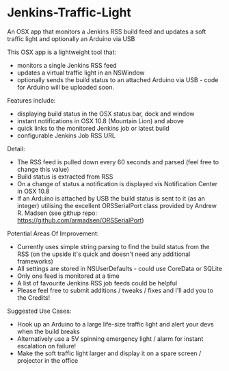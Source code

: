 Jenkins-Traffic-Light
=====================

An OSX app that monitors a Jenkins RSS build feed and updates a soft traffic light and optionally an Arduino via USB

This OSX app is a lightweight tool that: 
- monitors a single Jenkins RSS feed
- updates a virtual traffic light in an NSWindow
- optionally sends the build status to an attached Arduino via USB - code for Arduino will be uploaded soon.

Features include:
- displaying build status in the OSX status bar, dock and window
- instant notifications in OSX 10.8 (Mountain Lion) and above
- quick links to the monitored Jenkins job or latest build
- configurable Jenkins Job RSS URL

Detail:
- The RSS feed is pulled down every 60 seconds and parsed (feel free to change this value)
- Build status is extracted from RSS
- On a change of status a notification is displayed vis Notification Center in OSX 10.8
- If an Arduino is attached by USB the build status is sent to it (as an integer) utilising the excellent ORSSerialPort class provided by Andrew R. Madsen (see githup repo: https://github.com/armadsen/ORSSerialPort)

Potential Areas Of Improvement:
- Currently uses simple string parsing to find the build status from the RSS (on the upside it's quick and doesn't need any additional frameworks)
- All settings are stored in NSUserDefaults - could use CoreData or SQLite
- Only one feed is monitored at a time
- A list of favourite Jenkins RSS job feeds could be helpful
- Please feel free to submit additions / tweaks / fixes and I'll add you to the Credits!

Suggested Use Cases:
- Hook up an Arduino to a large life-size traffic light and alert your devs when the build breaks
- Alternatively use a 5V spinning emergency light / alarm for instant escalation on failure!
- Make the soft traffic light larger and display it on a spare screen / projector in the office
